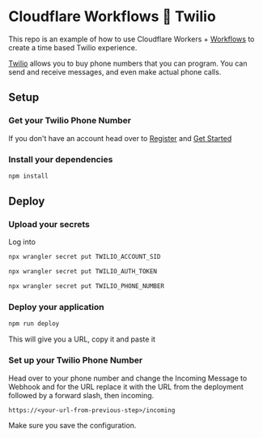 # Cloudflare Workflows 🧡 Twilio

This repo is an example of how to use Cloudflare Workers + [Workflows](https://developers.cloudflare.com/workflows) to create a time based Twilio experience.

[Twilio](https://twilio.com/docs) allows you to buy phone numbers that you can program. You can send and receive messages, and even make actual phone calls.

## Setup

### Get your Twilio Phone Number

If you don't have an account head over to [Register](https://twilio.com/try-twilio) and [Get Started](https://www.twilio.com/docs/usage/tutorials/how-to-use-your-free-trial-account-namer)


### Install your dependencies

```bash
npm install
```

## Deploy

### Upload your secrets

Log into

```bash
npx wrangler secret put TWILIO_ACCOUNT_SID
```

```bash
npx wrangler secret put TWILIO_AUTH_TOKEN
```

```bash
npx wrangler secret put TWILIO_PHONE_NUMBER
```

### Deploy your application

```bash
npm run deploy
```

This will give you a URL, copy it and paste it

### Set up your Twilio Phone Number

Head over to your phone number and change the Incoming Message to Webhook and for the URL replace it with
the URL from the deployment followed by a forward slash, then incoming.

```
https://<your-url-from-previous-step>/incoming
```

Make sure you save the configuration.
